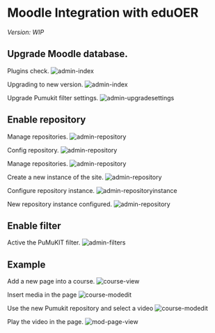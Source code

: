 # Moodle Integration with eduOER

*Version: WIP*

## Upgrade Moodle database.

Plugins check.
![admin-index](admin-index-php-1498215095854.png)

Upgrading to new version.
![admin-index](admin-index-php-1498215178802.png)

Upgrade Pumukit filter settings.
![admin-upgradesettings](admin-upgradesettings-php-1498215209051.png)



## Enable repository

Manage repositories.
![admin-repository](admin-repository-php-1498215509282.png)

Config repository.
![admin-repository](admin-repository-php-1498215563823.png)

Manage repositories.
![admin-repository](admin-repository-php-1498215583699.png)

Create a new instance of the site.
![admin-repository](admin-repository-php-1498215641867.png)

Configure repository instance.
![admin-repositoryinstance](admin-repositoryinstance-php-1498216597075.png)

New repository instance configured.
![admin-repository](admin-repository-php-1498216611636.png)

## Enable filter

Active the PuMuKIT filter.
![admin-filters](admin-filters-php-1498217139484.png)


## Example
Add a new page into a course.
![course-view](course-view-php-1498217009737.png)

Insert media in the page
![course-modedit](course-modedit-php-1498217030581.png)

Use the new Pumukit repository and select a video
![course-modedit](course-modedit-php-1498217064015.png)

Play the video in the page.
![mod-page-view](mod-page-view-php-1498217151149.png)
